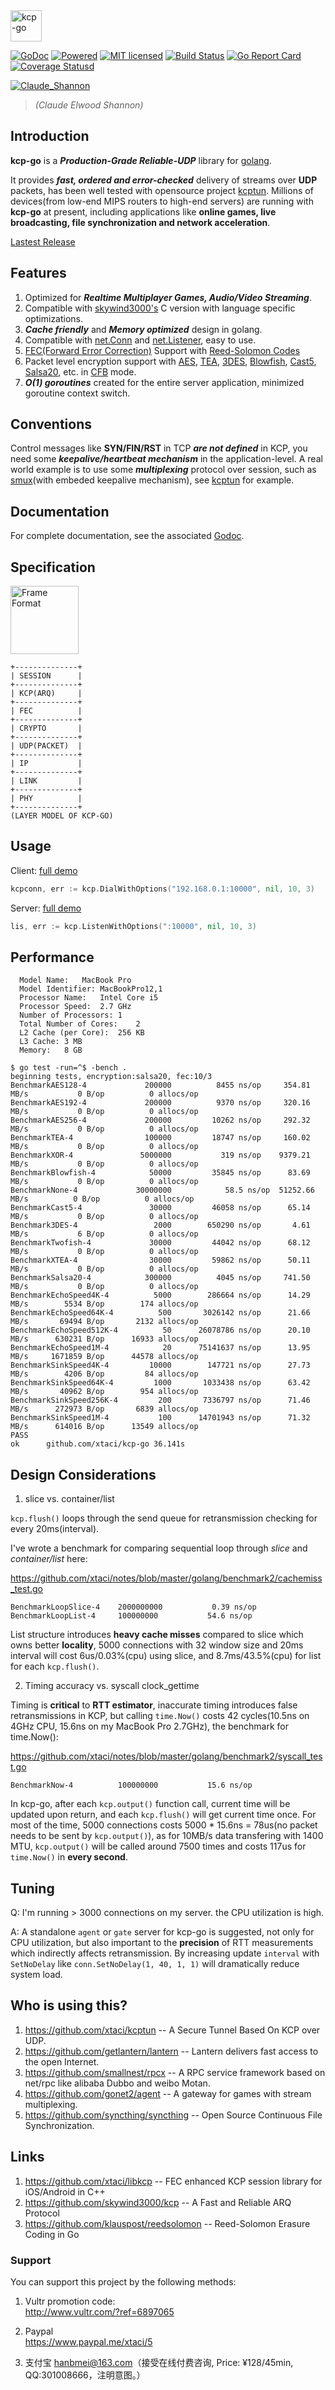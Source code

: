 <img src="kcp-go.png" alt="kcp-go" height="50px" />


[![GoDoc][1]][2] [![Powered][9]][10] [![MIT licensed][11]][12] [![Build Status][3]][4] [![Go Report Card][5]][6] [![Coverage Statusd][7]][8]

[1]: https://godoc.org/github.com/xtaci/kcp-go?status.svg
[2]: https://godoc.org/github.com/xtaci/kcp-go
[3]: https://travis-ci.org/xtaci/kcp-go.svg?branch=master
[4]: https://travis-ci.org/xtaci/kcp-go
[5]: https://goreportcard.com/badge/github.com/xtaci/kcp-go
[6]: https://goreportcard.com/report/github.com/xtaci/kcp-go
[7]: https://codecov.io/gh/xtaci/kcp-go/branch/master/graph/badge.svg
[8]: https://codecov.io/gh/xtaci/kcp-go
[9]: https://img.shields.io/badge/KCP-Powered-blue.svg
[10]: https://github.com/skywind3000/kcp
[11]: https://img.shields.io/badge/license-MIT-blue.svg
[12]: LICENSE

[![Claude_Shannon](shannon.jpg)](https://en.wikipedia.org/wiki/Claude_Shannon)

> *(Claude Elwood Shannon)*

## Introduction

**kcp-go** is a ***Production-Grade Reliable-UDP*** library for [golang](https://golang.org/). 

It provides ***fast, ordered and error-checked*** delivery of streams over **UDP** packets, has been well tested with opensource project [kcptun](https://github.com/xtaci/kcptun). Millions of devices(from low-end MIPS routers to high-end servers) are running with **kcp-go** at present, including applications like **online games, live broadcasting, file synchronization and network acceleration**.

[Lastest Release](https://github.com/xtaci/kcp-go/releases)

## Features

1. Optimized for ***Realtime Multiplayer Games, Audio/Video Streaming***.
1. Compatible with [skywind3000's](https://github.com/skywind3000) C version with language specific optimizations.
1. ***Cache friendly*** and ***Memory optimized*** design in golang.
1. Compatible with [net.Conn](https://golang.org/pkg/net/#Conn) and [net.Listener](https://golang.org/pkg/net/#Listener), easy to use.
1. [FEC(Forward Error Correction)](https://en.wikipedia.org/wiki/Forward_error_correction) Support with [Reed-Solomon Codes](https://en.wikipedia.org/wiki/Reed%E2%80%93Solomon_error_correction)
1. Packet level encryption support with [AES](https://en.wikipedia.org/wiki/Advanced_Encryption_Standard), [TEA](https://en.wikipedia.org/wiki/Tiny_Encryption_Algorithm), [3DES](https://en.wikipedia.org/wiki/Triple_DES), [Blowfish](https://en.wikipedia.org/wiki/Blowfish_(cipher)), [Cast5](https://en.wikipedia.org/wiki/CAST-128), [Salsa20]( https://en.wikipedia.org/wiki/Salsa20), etc. in [CFB](https://en.wikipedia.org/wiki/Block_cipher_mode_of_operation#Cipher_Feedback_.28CFB.29) mode.
1. ***O(1) goroutines*** created for the entire server application, minimized goroutine context switch.

## Conventions

Control messages like **SYN/FIN/RST** in TCP ***are not defined*** in KCP, you need some ***keepalive/heartbeat mechanism*** in the application-level. A real world example is to use some ***multiplexing*** protocol over session, such as [smux](https://github.com/xtaci/smux)(with embeded keepalive mechanism), see [kcptun](https://github.com/xtaci/kcptun) for example.

## Documentation

For complete documentation, see the associated [Godoc](https://godoc.org/github.com/xtaci/kcp-go).

## Specification

<img src="frame.png" alt="Frame Format" height="109px" />

```
+--------------+
| SESSION      |
+--------------+
| KCP(ARQ)     |
+--------------+
| FEC          |
+--------------+
| CRYPTO       |
+--------------+
| UDP(PACKET)  |
+--------------+
| IP           |
+--------------+
| LINK         |
+--------------+
| PHY          |
+--------------+
(LAYER MODEL OF KCP-GO)
```


## Usage

Client:   [full demo](https://github.com/xtaci/kcptun/blob/master/client/main.go)
```go
kcpconn, err := kcp.DialWithOptions("192.168.0.1:10000", nil, 10, 3)
```
Server:   [full demo](https://github.com/xtaci/kcptun/blob/master/server/main.go)
```go
lis, err := kcp.ListenWithOptions(":10000", nil, 10, 3)
```

## Performance
```
  Model Name:	MacBook Pro
  Model Identifier:	MacBookPro12,1
  Processor Name:	Intel Core i5
  Processor Speed:	2.7 GHz
  Number of Processors:	1
  Total Number of Cores:	2
  L2 Cache (per Core):	256 KB
  L3 Cache:	3 MB
  Memory:	8 GB
```
```
$ go test -run=^$ -bench .
beginning tests, encryption:salsa20, fec:10/3
BenchmarkAES128-4          	  200000	      8455 ns/op	 354.81 MB/s	       0 B/op	       0 allocs/op
BenchmarkAES192-4          	  200000	      9370 ns/op	 320.16 MB/s	       0 B/op	       0 allocs/op
BenchmarkAES256-4          	  200000	     10262 ns/op	 292.32 MB/s	       0 B/op	       0 allocs/op
BenchmarkTEA-4             	  100000	     18747 ns/op	 160.02 MB/s	       0 B/op	       0 allocs/op
BenchmarkXOR-4             	 5000000	       319 ns/op	9379.21 MB/s	       0 B/op	       0 allocs/op
BenchmarkBlowfish-4        	   50000	     35845 ns/op	  83.69 MB/s	       0 B/op	       0 allocs/op
BenchmarkNone-4            	30000000	        58.5 ns/op	51252.66 MB/s	       0 B/op	       0 allocs/op
BenchmarkCast5-4           	   30000	     46058 ns/op	  65.14 MB/s	       0 B/op	       0 allocs/op
Benchmark3DES-4            	    2000	    650290 ns/op	   4.61 MB/s	       6 B/op	       0 allocs/op
BenchmarkTwofish-4         	   30000	     44042 ns/op	  68.12 MB/s	       0 B/op	       0 allocs/op
BenchmarkXTEA-4            	   30000	     59862 ns/op	  50.11 MB/s	       0 B/op	       0 allocs/op
BenchmarkSalsa20-4         	  300000	      4045 ns/op	 741.50 MB/s	       0 B/op	       0 allocs/op
BenchmarkEchoSpeed4K-4     	    5000	    286664 ns/op	  14.29 MB/s	    5534 B/op	     174 allocs/op
BenchmarkEchoSpeed64K-4    	     500	   3026142 ns/op	  21.66 MB/s	   69494 B/op	    2132 allocs/op
BenchmarkEchoSpeed512K-4   	      50	  26078786 ns/op	  20.10 MB/s	  630231 B/op	   16933 allocs/op
BenchmarkEchoSpeed1M-4     	      20	  75141637 ns/op	  13.95 MB/s	 1671859 B/op	   44578 allocs/op
BenchmarkSinkSpeed4K-4     	   10000	    147721 ns/op	  27.73 MB/s	    4206 B/op	      84 allocs/op
BenchmarkSinkSpeed64K-4    	    1000	   1033438 ns/op	  63.42 MB/s	   40962 B/op	     954 allocs/op
BenchmarkSinkSpeed256K-4   	     200	   7336797 ns/op	  71.46 MB/s	  272973 B/op	    6839 allocs/op
BenchmarkSinkSpeed1M-4     	     100	  14701943 ns/op	  71.32 MB/s	  614016 B/op	   13549 allocs/op
PASS
ok  	github.com/xtaci/kcp-go	36.141s
```

## Design Considerations

1. slice vs. container/list

`kcp.flush()` loops through the send queue for retransmission checking for every 20ms(interval).

I've wrote a benchmark for comparing sequential loop through *slice* and *container/list* here:

https://github.com/xtaci/notes/blob/master/golang/benchmark2/cachemiss_test.go

```
BenchmarkLoopSlice-4   	2000000000	         0.39 ns/op
BenchmarkLoopList-4    	100000000	        54.6 ns/op
```

List structure introduces **heavy cache misses** compared to slice which owns better **locality**, 5000 connections with 32 window size and 20ms interval will cost 6us/0.03%(cpu) using slice, and 8.7ms/43.5%(cpu) for list for each `kcp.flush()`.

2. Timing accuracy vs. syscall clock_gettime

Timing is **critical** to **RTT estimator**, inaccurate timing introduces false retransmissions in KCP, but calling `time.Now()` costs 42 cycles(10.5ns on 4GHz CPU, 15.6ns on my MacBook Pro 2.7GHz), the benchmark for time.Now():

https://github.com/xtaci/notes/blob/master/golang/benchmark2/syscall_test.go

```
BenchmarkNow-4         	100000000	        15.6 ns/op
```

In kcp-go, after each `kcp.output()` function call, current time will be updated upon return, and each `kcp.flush()` will get current time once. For most of the time, 5000 connections costs 5000 * 15.6ns = 78us(no packet needs to be sent by `kcp.output()`), as for 10MB/s data transfering with 1400 MTU, `kcp.output()` will be called around 7500 times and costs 117us for `time.Now()` in **every second**.


## Tuning

Q: I'm running > 3000 connections on my server. the CPU utilization is high.

A: A standalone `agent` or `gate` server for kcp-go is suggested, not only for CPU utilization, but also important to the **precision** of RTT measurements which indirectly affects retransmission. By increasing update `interval` with `SetNoDelay` like `conn.SetNoDelay(1, 40, 1, 1)` will dramatically reduce system load.

## Who is using this?

1. https://github.com/xtaci/kcptun -- A Secure Tunnel Based On KCP over UDP.
2. https://github.com/getlantern/lantern -- Lantern delivers fast access to the open Internet. 
3. https://github.com/smallnest/rpcx -- A RPC service framework based on net/rpc like alibaba Dubbo and weibo Motan.
4. https://github.com/gonet2/agent -- A gateway for games with stream multiplexing.
5. https://github.com/syncthing/syncthing -- Open Source Continuous File Synchronization.

## Links

1. https://github.com/xtaci/libkcp -- FEC enhanced KCP session library for iOS/Android in C++
2. https://github.com/skywind3000/kcp -- A Fast and Reliable ARQ Protocol
3. https://github.com/klauspost/reedsolomon -- Reed-Solomon Erasure Coding in Go

### Support

You can support this project by the following methods:

1. Vultr promotion code:     
http://www.vultr.com/?ref=6897065

2. Paypal    
https://www.paypal.me/xtaci/5

3. 支付宝
hanbmei@163.com（接受在线付费咨询, Price: ¥128/45min, QQ:301008666，注明意图。）
